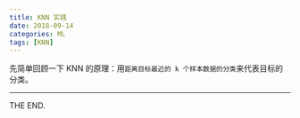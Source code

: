 ```yaml
---
title: KNN 实践
date: 2018-09-14
categories: ML
tags: [KNN]
---
```


先简单回顾一下 KNN 的原理：用`距离目标最近的 k 个样本数据的分类`来代表目标的分类。

<!--more-->


- - -
THE END.
